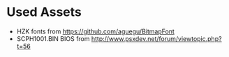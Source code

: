 # Used Assets
- HZK fonts from https://github.com/aguegu/BitmapFont
- SCPH1001.BIN BIOS from http://www.psxdev.net/forum/viewtopic.php?t=56
